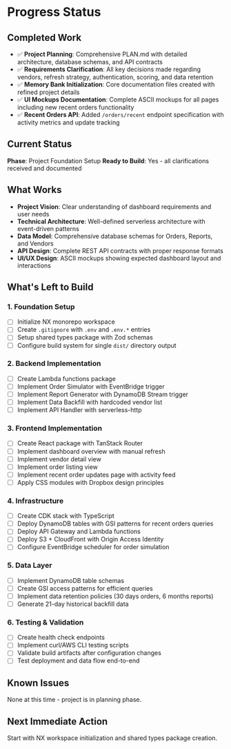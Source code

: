 # Progress Status

## Completed Work
- ✅ **Project Planning**: Comprehensive PLAN.md with detailed architecture, database schemas, and API contracts
- ✅ **Requirements Clarification**: All key decisions made regarding vendors, refresh strategy, authentication, scoring, and data retention
- ✅ **Memory Bank Initialization**: Core documentation files created with refined project details
- ✅ **UI Mockups Documentation**: Complete ASCII mockups for all pages including new recent orders functionality
- ✅ **Recent Orders API**: Added `/orders/recent` endpoint specification with activity metrics and update tracking

## Current Status
**Phase**: Project Foundation Setup
**Ready to Build**: Yes - all clarifications received and documented

## What Works
- **Project Vision**: Clear understanding of dashboard requirements and user needs
- **Technical Architecture**: Well-defined serverless architecture with event-driven patterns
- **Data Model**: Comprehensive database schemas for Orders, Reports, and Vendors
- **API Design**: Complete REST API contracts with proper response formats
- **UI/UX Design**: ASCII mockups showing expected dashboard layout and interactions

## What's Left to Build

### 1. Foundation Setup
- [ ] Initialize NX monorepo workspace
- [ ] Create `.gitignore` with `.env` and `.env.*` entries
- [ ] Setup shared types package with Zod schemas
- [ ] Configure build system for single `dist/` directory output

### 2. Backend Implementation
- [ ] Create Lambda functions package
- [ ] Implement Order Simulator with EventBridge trigger
- [ ] Implement Report Generator with DynamoDB Stream trigger
- [ ] Implement Data Backfill with hardcoded vendor list
- [ ] Implement API Handler with serverless-http

### 3. Frontend Implementation
- [ ] Create React package with TanStack Router
- [ ] Implement dashboard overview with manual refresh
- [ ] Implement vendor detail view
- [ ] Implement order listing view
- [ ] Implement recent order updates page with activity feed
- [ ] Apply CSS modules with Dropbox design principles

### 4. Infrastructure
- [ ] Create CDK stack with TypeScript
- [ ] Deploy DynamoDB tables with GSI patterns for recent orders queries
- [ ] Deploy API Gateway and Lambda functions
- [ ] Deploy S3 + CloudFront with Origin Access Identity
- [ ] Configure EventBridge scheduler for order simulation

### 5. Data Layer
- [ ] Implement DynamoDB table schemas
- [ ] Create GSI access patterns for efficient queries
- [ ] Implement data retention policies (30 days orders, 6 months reports)
- [ ] Generate 21-day historical backfill data

### 6. Testing & Validation
- [ ] Create health check endpoints
- [ ] Implement curl/AWS CLI testing scripts
- [ ] Validate build artifacts after configuration changes
- [ ] Test deployment and data flow end-to-end

## Known Issues
None at this time - project is in planning phase.

## Next Immediate Action
Start with NX workspace initialization and shared types package creation.